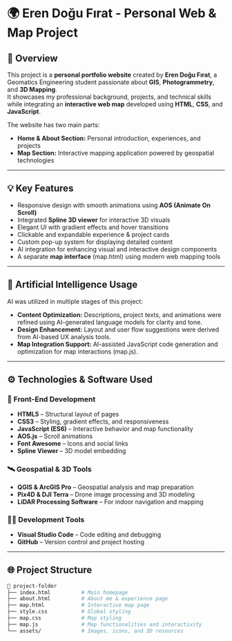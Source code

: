 # 🌍 Eren Doğu Fırat - Personal Web & Map Project


## 🧭 Overview
This project is a **personal portfolio website** created by **Eren Doğu Fırat**, a Geomatics Engineering student passionate about **GIS**, **Photogrammetry**, and **3D Mapping**.  
It showcases my professional background, projects, and technical skills while integrating an **interactive web map** developed using **HTML**, **CSS**, and **JavaScript**.

The website has two main parts:  
- **Home & About Section:** Personal introduction, experiences, and projects  
- **Map Section:** Interactive mapping application powered by geospatial technologies  

---

## 💡 Key Features
- Responsive design with smooth animations using **AOS (Animate On Scroll)**  
- Integrated **Spline 3D viewer** for interactive 3D visuals  
- Elegant UI with gradient effects and hover transitions  
- Clickable and expandable experience & project cards  
- Custom pop-up system for displaying detailed content  
- AI integration for enhancing visual and interactive design components  
- A separate **map interface** (map.html) using modern web mapping tools  

---

## 🧠 Artificial Intelligence Usage
AI was utilized in multiple stages of this project:
- **Content Optimization:** Descriptions, project texts, and animations were refined using AI-generated language models for clarity and tone.  
- **Design Enhancement:** Layout and user flow suggestions were derived from AI-based UX analysis tools.  
- **Map Integration Support:** AI-assisted JavaScript code generation and optimization for map interactions (map.js).  

---

## ⚙️ Technologies & Software Used

### 🧩 Front-End Development
- **HTML5** – Structural layout of pages  
- **CSS3** – Styling, gradient effects, and responsiveness  
- **JavaScript (ES6)** – Interactive behavior and map functionality  
- **AOS.js** – Scroll animations  
- **Font Awesome** – Icons and social links  
- **Spline Viewer** – 3D model embedding  

### 🛰️ Geospatial & 3D Tools
- **QGIS & ArcGIS Pro** – Geospatial analysis and map preparation  
- **Pix4D & DJI Terra** – Drone image processing and 3D modeling  
- **LiDAR Processing Software** – For indoor navigation and mapping  

### 🧑‍💻 Development Tools
- **Visual Studio Code** – Code editing and debugging  
- **GitHub** – Version control and project hosting  

---

## 🌐 Project Structure
```bash
📁 project-folder
├── index.html          # Main homepage
├── about.html          # About me & experience page
├── map.html            # Interactive map page
├── style.css           # Global styling
├── map.css             # Map styling
├── map.js              # Map functionalities and interactivity
└── assets/             # Images, icons, and 3D resources
